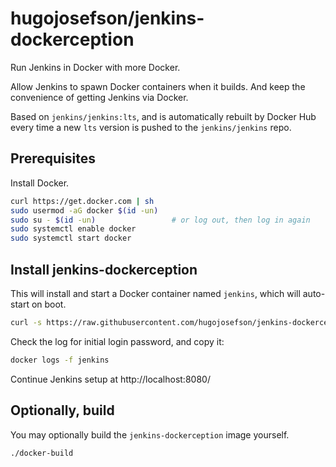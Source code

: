 # hugojosefson/jenkins-dockerception

Run Jenkins in Docker with more Docker.

Allow Jenkins to spawn Docker containers when it builds. And keep the
convenience of getting Jenkins via Docker.

Based on `jenkins/jenkins:lts`, and is automatically rebuilt by Docker
Hub every time a new `lts` version is pushed to the `jenkins/jenkins`
repo.

## Prerequisites

Install Docker.

```bash
curl https://get.docker.com | sh
sudo usermod -aG docker $(id -un)
sudo su - $(id -un)                 # or log out, then log in again
sudo systemctl enable docker
sudo systemctl start docker
```

## Install jenkins-dockerception

This will install and start a Docker container named `jenkins`, which will
auto-start on boot.

```bash
curl -s https://raw.githubusercontent.com/hugojosefson/jenkins-dockerception/master/install-jenkins-dockerception | bash
```

Check the log for initial login password, and copy it:

```bash
docker logs -f jenkins
```

Continue Jenkins setup at http://localhost:8080/

## Optionally, build

You may optionally build the `jenkins-dockerception` image yourself.

```bash
./docker-build
```
